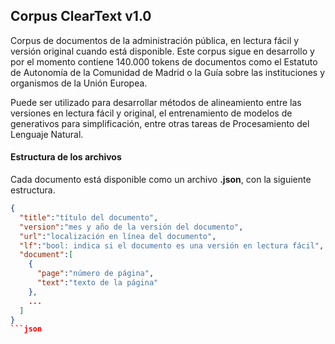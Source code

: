 
## Corpus ClearText v1.0

Corpus de documentos de la administración pública, en lectura fácil y versión original cuando está disponible. Este corpus sigue en desarrollo y por el momento contiene 140.000 tokens de documentos como el Estatuto de Autonomía de la Comunidad de Madrid o la Guía sobre las instituciones y organismos de la Unión Europea.

Puede ser utilizado para desarrollar métodos de alineamiento entre las versiones en lectura fácil y original, el entrenamiento de modelos de generativos para simplificación, entre otras tareas de Procesamiento del Lenguaje Natural.


#### Estructura de los archivos

Cada documento está disponible como un archivo **.json**, con la siguiente estructura.

```json
{
  "title":"título del documento",
  "version":"mes y año de la versión del documento",
  "url":"localización en línea del documento",
  "lf":"bool: indica si el documento es una versión en lectura fácil",
  "document":[
    {
      "page":"número de página",
      "text":"texto de la página"
    },
    ...
  ]
}
```json

